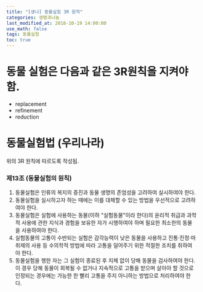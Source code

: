 ```yaml
---
title: "[생나] 동물실험 3R 원칙"
categories: 생명과나눔
last_modified_at: 2018-10-19 14:00:00
use_math: false
tags: 동물실험
toc: true
---
```


# 동물 실험은 다음과 같은 3R원칙을 지켜야 함.

* replacement  
* refinement  
* reduction

# 동물실험법 (우리나라)

위의 3R 원칙에 따르도록 작성됨.

### 제13조 (동물실험의 원칙) 

1. 동물실험은 인류의 복지의 증진과 동물 생명의 존엄성을 고려하여 실시하여야 한다.
2. 동물실험을 실시하고자 하는 때에는 이를 대체할 수 있는 방법을 우선적으로 고려하여야 한다.
3. 동물실험은 실험에 사용하는 동물(이하 "실험동물"이라 한다)의 윤리적 취급과 과학적 사용에 관한 지식과 경험을 보유한 자가 시행하여야 하며 필요한 최소한의 동물을 사용하여야 한다.
4. 실험동물의 고통이 수반되는 실험은 감각능력이 낮은 동물을 사용하고 진통·진정·마취제의 사용 등 수의학적 방법에 따라 고통을 덜어주기 위한 적절한 조치를 취하여야 한다.
5. 동물실험을 행한 자는 그 실험이 종료된 후 지체 없이 당해 동물을 검사하여야 한다. 이 경우 당해 동물이 회복될 수 없거나 지속적으로 고통을 받으며 살아야 할 것으로 인정되는 경우에는 가능한 한 빨리 고통을 주지 아니하는 방법으로 처리하여야 한다.